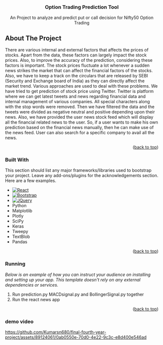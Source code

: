 
<!-- PROJECT LOGO -->
<br />
<div align="center">

  <h3 align="center">Option Trading Prediction Tool</h3>

  <p align="center">
    An Project to analyze and predict put or call decision for Nifty50 Option Trading
  </p>
</div>



<!-- TABLE OF CONTENTS -->




<!-- ABOUT THE PROJECT -->
## About The Project


There are various internal and external factors that affects the prices of stocks. Apart from the
data, these factors can largely impact the stock prices. Also, to improve the accuracy of the
prediction, considering these factors is important. The stock prices fluctuate a lot whenever a
sudden news strikes the market that can affect the financial factors of the stocks. Also, we
have to keep a track on the circulars that are released by SEBI (Security and Exchange board
of India) as they can directly affect the market trend. Various approaches are used to deal
with these problems. We have tried to get prediction of stock price using Twitter. Twitter is
platform where we can get latest tweets and news regarding financial data and internal
management of various companies. All special characters along with the stop words
were removed. Then we have filtered the data and the tweets were divided as negative neutral
and positive depending upon their news.
Also, we have provided the user news stock feed which will display all the financial related
news to the user. So, if a user wants to make his own prediction based on the financial news
manually, then he can make use of the news feed. User can also search for a specific
company to avail all the news.

<p align="right">(<a href="#readme-top">back to top</a>)</p>



### Built With

This section should list any major frameworks/libraries used to bootstrap your project. Leave any add-ons/plugins for the acknowledgements section. Here are a few examples.

* [![React][React.js]][React-url]
* [![Bootstrap][Bootstrap.com]][Bootstrap-url]
* [![JQuery][JQuery.com]][JQuery-url]
* Python
* Matplotlib
* Plotly
* SciPy
* Keras
* Tweepy
* TextBlob
* Pandas

<p align="right">(<a href="#readme-top">back to top</a>)</p>



<!-- GETTING STARTED -->

### Running

_Below is an example of how you can instruct your audience on installing and setting up your app. This template doesn't rely on any external dependencies or services._

1. Run prediction.py MACDsignal.py and BollingerSignal.py together
2. Run the react news app
<p align="right">(<a href="#readme-top">back to top</a>)</p>

### demo video
https://github.com/Kumarsn680/final-fourth-year-project/assets/89124061/0ab0550e-70d0-4e22-9c3c-e8d400e546ad






<!-- MARKDOWN LINKS & IMAGES -->
<!-- https://www.markdownguide.org/basic-syntax/#reference-style-links -->
[contributors-shield]: https://img.shields.io/github/contributors/othneildrew/Best-README-Template.svg?style=for-the-badge
[contributors-url]: https://github.com/othneildrew/Best-README-Template/graphs/contributors
[forks-shield]: https://img.shields.io/github/forks/othneildrew/Best-README-Template.svg?style=for-the-badge
[forks-url]: https://github.com/othneildrew/Best-README-Template/network/members
[stars-shield]: https://img.shields.io/github/stars/othneildrew/Best-README-Template.svg?style=for-the-badge
[stars-url]: https://github.com/othneildrew/Best-README-Template/stargazers
[issues-shield]: https://img.shields.io/github/issues/othneildrew/Best-README-Template.svg?style=for-the-badge
[issues-url]: https://github.com/othneildrew/Best-README-Template/issues
[license-shield]: https://img.shields.io/github/license/othneildrew/Best-README-Template.svg?style=for-the-badge
[license-url]: https://github.com/othneildrew/Best-README-Template/blob/master/LICENSE.txt
[linkedin-shield]: https://img.shields.io/badge/-LinkedIn-black.svg?style=for-the-badge&logo=linkedin&colorB=555
[linkedin-url]: https://linkedin.com/in/othneildrew
[product-screenshot]: images/screenshot.png
[Next.js]: https://img.shields.io/badge/next.js-000000?style=for-the-badge&logo=nextdotjs&logoColor=white
[Next-url]: https://nextjs.org/
[React.js]: https://img.shields.io/badge/React-20232A?style=for-the-badge&logo=react&logoColor=61DAFB
[React-url]: https://reactjs.org/
[Vue.js]: https://img.shields.io/badge/Vue.js-35495E?style=for-the-badge&logo=vuedotjs&logoColor=4FC08D
[Vue-url]: https://vuejs.org/
[Angular.io]: https://img.shields.io/badge/Angular-DD0031?style=for-the-badge&logo=angular&logoColor=white
[Angular-url]: https://angular.io/
[Svelte.dev]: https://img.shields.io/badge/Svelte-4A4A55?style=for-the-badge&logo=svelte&logoColor=FF3E00
[Svelte-url]: https://svelte.dev/
[Laravel.com]: https://img.shields.io/badge/Laravel-FF2D20?style=for-the-badge&logo=laravel&logoColor=white
[Laravel-url]: https://laravel.com
[Bootstrap.com]: https://img.shields.io/badge/Bootstrap-563D7C?style=for-the-badge&logo=bootstrap&logoColor=white
[Bootstrap-url]: https://getbootstrap.com
[JQuery.com]: https://img.shields.io/badge/jQuery-0769AD?style=for-the-badge&logo=jquery&logoColor=white
[JQuery-url]: https://jquery.com 
